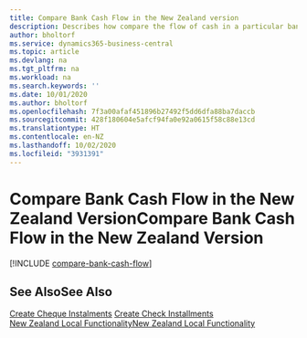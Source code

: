 ```yaml
---
title: Compare Bank Cash Flow in the New Zealand version
description: Describes how compare the flow of cash in a particular bank for a specified period in the New Zealand version.
author: bholtorf
ms.service: dynamics365-business-central
ms.topic: article
ms.devlang: na
ms.tgt_pltfrm: na
ms.workload: na
ms.search.keywords: ''
ms.date: 10/01/2020
ms.author: bholtorf
ms.openlocfilehash: 7f3a00afaf451896b27492f5dd6dfa88ba7daccb
ms.sourcegitcommit: 428f180604e5afcf94fa0e92a0615f58c88e13cd
ms.translationtype: HT
ms.contentlocale: en-NZ
ms.lasthandoff: 10/02/2020
ms.locfileid: "3931391"
---
```

# <a name="compare-bank-cash-flow-in-the-new-zealand-version"></a><span data-ttu-id="29b68-103">Compare Bank Cash Flow in the New Zealand Version</span><span class="sxs-lookup"><span data-stu-id="29b68-103">Compare Bank Cash Flow in the New Zealand Version</span></span>

[!INCLUDE [compare-bank-cash-flow](../includes/AUNZ/compare-bank-cash-flow.md)]

## <a name="see-also"></a><span data-ttu-id="29b68-104">See Also</span><span class="sxs-lookup"><span data-stu-id="29b68-104">See Also</span></span>

<span data-ttu-id="29b68-105">[Create Cheque Instalments](how-to-create-check-installments.md) </span><span class="sxs-lookup"><span data-stu-id="29b68-105">[Create Check Installments](how-to-create-check-installments.md) </span></span>  
[<span data-ttu-id="29b68-106">New Zealand Local Functionality</span><span class="sxs-lookup"><span data-stu-id="29b68-106">New Zealand Local Functionality</span></span>](new-zealand-local-functionality.md)
